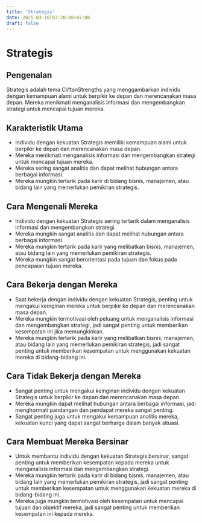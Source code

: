 ```yaml
---
title: 'Strategis'
date: 2025-03-16T07:20:00+07:00
draft: false
---
```


# Strategis

## Pengenalan

Strategis adalah tema CliftonStrengths yang menggambarkan individu dengan kemampuan alami untuk berpikir ke depan dan merencanakan masa depan. Mereka menikmati menganalisis informasi dan mengembangkan strategi untuk mencapai tujuan mereka.

## Karakteristik Utama

- Individu dengan kekuatan Strategis memiliki kemampuan alami untuk berpikir ke depan dan merencanakan masa depan.
- Mereka menikmati menganalisis informasi dan mengembangkan strategi untuk mencapai tujuan mereka.
- Mereka sering sangat analitis dan dapat melihat hubungan antara berbagai informasi.
- Mereka mungkin tertarik pada karir di bidang bisnis, manajemen, atau bidang lain yang memerlukan pemikiran strategis.

## Cara Mengenali Mereka

- Individu dengan kekuatan Strategis sering tertarik dalam menganalisis informasi dan mengembangkan strategi.
- Mereka mungkin sangat analitis dan dapat melihat hubungan antara berbagai informasi.
- Mereka mungkin tertarik pada karir yang melibatkan bisnis, manajemen, atau bidang lain yang memerlukan pemikiran strategis.
- Mereka mungkin sangat berorientasi pada tujuan dan fokus pada pencapaian tujuan mereka.

## Cara Bekerja dengan Mereka

- Saat bekerja dengan individu dengan kekuatan Strategis, penting untuk mengakui keinginan mereka untuk berpikir ke depan dan merencanakan masa depan.
- Mereka mungkin termotivasi oleh peluang untuk menganalisis informasi dan mengembangkan strategi, jadi sangat penting untuk memberikan kesempatan ini jika memungkinkan.
- Mereka mungkin tertarik pada karir yang melibatkan bisnis, manajemen, atau bidang lain yang memerlukan pemikiran strategis, jadi sangat penting untuk memberikan kesempatan untuk menggunakan kekuatan mereka di bidang-bidang ini.

## Cara Tidak Bekerja dengan Mereka

- Sangat penting untuk mengakui keinginan individu dengan kekuatan Strategis untuk berpikir ke depan dan merencanakan masa depan.
- Mereka mungkin dapat melihat hubungan antara berbagai informasi, jadi menghormati pandangan dan pendapat mereka sangat penting.
- Sangat penting juga untuk mengakui kemampuan analitis mereka, kekuatan kunci yang dapat sangat berharga dalam banyak situasi.

## Cara Membuat Mereka Bersinar

- Untuk membantu individu dengan kekuatan Strategis bersinar, sangat penting untuk memberikan kesempatan kepada mereka untuk menganalisis informasi dan mengembangkan strategi.
- Mereka mungkin tertarik pada karir di bidang bisnis, manajemen, atau bidang lain yang memerlukan pemikiran strategis, jadi sangat penting untuk memberikan kesempatan untuk menggunakan kekuatan mereka di bidang-bidang ini.
- Mereka juga mungkin termotivasi oleh kesempatan untuk mencapai tujuan dan objektif mereka, jadi sangat penting untuk memberikan kesempatan ini kepada mereka.
